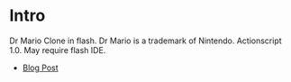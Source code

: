 Intro
=====

Dr Mario Clone in flash. Dr Mario is a trademark of Nintendo. Actionscript 1.0. 
May require flash IDE.

* [Blog Post](http://jamie.ly/wordpress/programming/oiramrd/)


